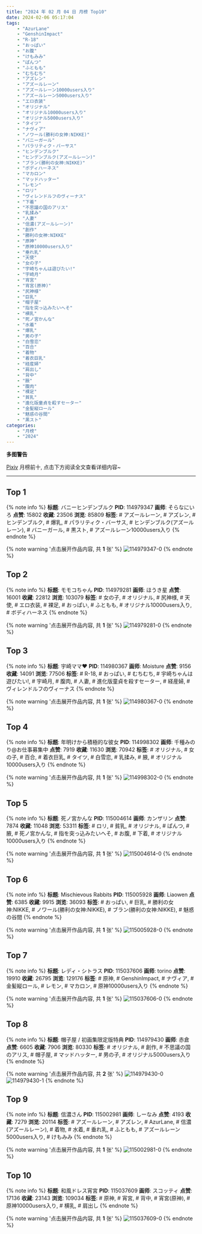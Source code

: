 ```yaml
---
title: "2024 年 02 月 04 日 月榜 Top10"
date: 2024-02-06 05:17:04
tags:
    - "AzurLane"
    - "GenshinImpact"
    - "R-18"
    - "おっぱい"
    - "お腹"
    - "けもみみ"
    - "ぱんつ"
    - "ふともも"
    - "むちむち"
    - "アズレン"
    - "アズールレーン"
    - "アズールレーン10000users入り"
    - "アズールレーン5000users入り"
    - "エロ衣装"
    - "オリジナル"
    - "オリジナル10000users入り"
    - "オリジナル5000users入り"
    - "タイツ"
    - "ナヴィア"
    - "ノワール(勝利の女神:NIKKE)"
    - "バニーガール"
    - "パラリティク・バーサス"
    - "ヒンデンブルク"
    - "ヒンデンブルク(アズールレーン)"
    - "ブラン(勝利の女神:NIKKE)"
    - "ボディハーネス"
    - "マカロン"
    - "マッドハッター"
    - "レモン"
    - "ロリ"
    - "ヴィレンドルフのヴィーナス"
    - "下着"
    - "不思議の国のアリス"
    - "乳揉み"
    - "人妻"
    - "信濃(アズールレーン)"
    - "創作"
    - "勝利の女神:NIKKE"
    - "原神"
    - "原神10000users入り"
    - "垂れ乳"
    - "天使"
    - "女の子"
    - "宇崎ちゃんは遊びたい!"
    - "宇崎月"
    - "宵宮"
    - "宵宮(原神)"
    - "尻神様"
    - "巨乳"
    - "帽子屋"
    - "指を突っ込みたいへそ"
    - "横乳"
    - "死ノ宮かんな"
    - "水着"
    - "爆乳"
    - "男の子"
    - "白雪恋"
    - "百合"
    - "着物"
    - "着衣巨乳"
    - "経産婦"
    - "肩出し"
    - "背中"
    - "腋"
    - "腹肉"
    - "裸足"
    - "貧乳"
    - "進化版童貞を殺すセーター"
    - "金髪縦ロール"
    - "魅惑の谷間"
    - "黒スト"
categories:
    - "月榜"
    - "2024"
---
```


<i class="fa fa-triangle-exclamation"></i>**多图警告**<i class="fa fa-triangle-exclamation"></i>

[Pixiv](https://www.pixiv.net/) 月榜前十, 点击下方阅读全文查看详细内容~

<!-- more -->

---

## Top 1

{% note info %}
**标题**: バニーヒンデンブルク
**PID**: 114979347 **画师**: そらなにいろ
**点赞**: 15802 **收藏**: 23506 **浏览**: 85809
**标签**: # アズールレーン, # アズレン, # ヒンデンブルク, # 爆乳, # パラリティク・バーサス, # ヒンデンブルク(アズールレーン), # バニーガール, # 黒スト, # アズールレーン10000users入り
{% endnote %}

{% note warning '点击展开作品内容, 共 **1** 张' %}
![114979347-0](https://i.pixiv.re/img-original/img/2024/01/08/00/00/53/114979347_p0.png)
{% endnote %}

## Top 2

{% note info %}
**标题**: モモコちゃん
**PID**: 114979281 **画师**: ほうき星
**点赞**: 16001 **收藏**: 22812 **浏览**: 103079
**标签**: # 女の子, # オリジナル, # 尻神様, # 天使, # エロ衣装, # 裸足, # おっぱい, # ふともも, # オリジナル10000users入り, # ボディハーネス
{% endnote %}

{% note warning '点击展开作品内容, 共 **1** 张' %}
![114979281-0](https://i.pixiv.re/img-original/img/2024/01/08/00/00/36/114979281_p0.jpg)
{% endnote %}

## Top 3

{% note info %}
**标题**: 宇崎ママ❤️
**PID**: 114980367 **画师**: Moisture
**点赞**: 9156 **收藏**: 14091 **浏览**: 77506
**标签**: # R-18, # おっぱい, # むちむち, # 宇崎ちゃんは遊びたい!, # 宇崎月, # 腹肉, # 人妻, # 進化版童貞を殺すセーター, # 経産婦, # ヴィレンドルフのヴィーナス
{% endnote %}

{% note warning '点击展开作品内容, 共 **1** 张' %}
![114980367-0](https://i.pixiv.re/img-original/img/2024/01/08/00/21/07/114980367_p0.png)
{% endnote %}

## Top 4

{% note info %}
**标题**: 年明けから積極的な彼女
**PID**: 114998302 **画师**: 千種みのり@お仕事募集中
**点赞**: 7919 **收藏**: 11630 **浏览**: 70942
**标签**: # オリジナル, # 女の子, # 百合, # 着衣巨乳, # タイツ, # 白雪恋, # 乳揉み, # 腋, # オリジナル10000users入り
{% endnote %}

{% note warning '点击展开作品内容, 共 **1** 张' %}
![114998302-0](https://i.pixiv.re/img-original/img/2024/01/08/17/19/12/114998302_p0.jpg)
{% endnote %}

## Top 5

{% note info %}
**标题**: 死ノ宮かんな
**PID**: 115004614 **画师**: カンザリン
**点赞**: 7874 **收藏**: 11048 **浏览**: 53311
**标签**: # ロリ, # 貧乳, # オリジナル, # ぱんつ, # 腋, # 死ノ宮かんな, # 指を突っ込みたいへそ, # お腹, # 下着, # オリジナル10000users入り
{% endnote %}

{% note warning '点击展开作品内容, 共 **1** 张' %}
![115004614-0](https://i.pixiv.re/img-original/img/2024/01/08/20/53/02/115004614_p0.png)
{% endnote %}

## Top 6

{% note info %}
**标题**: Mischievous Rabbits
**PID**: 115005928 **画师**: Liaowen
**点赞**: 6385 **收藏**: 9915 **浏览**: 36093
**标签**: # おっぱい, # 巨乳, # 勝利の女神:NIKKE, # ノワール(勝利の女神:NIKKE), # ブラン(勝利の女神:NIKKE), # 魅惑の谷間
{% endnote %}

{% note warning '点击展开作品内容, 共 **1** 张' %}
![115005928-0](https://i.pixiv.re/img-original/img/2024/01/08/21/27/14/115005928_p0.png)
{% endnote %}

## Top 7

{% note info %}
**标题**: レディ・シトラス
**PID**: 115037606 **画师**: torino
**点赞**: 19910 **收藏**: 26795 **浏览**: 129176
**标签**: # 原神, # GenshinImpact, # ナヴィア, # 金髪縦ロール, # レモン, # マカロン, # 原神10000users入り
{% endnote %}

{% note warning '点击展开作品内容, 共 **1** 张' %}
![115037606-0](https://i.pixiv.re/img-original/img/2024/01/10/00/00/25/115037606_p0.jpg)
{% endnote %}

## Top 8

{% note info %}
**标题**: 帽子屋 / 初画集限定版特典
**PID**: 114979430 **画师**: 赤倉
**点赞**: 6605 **收藏**: 7906 **浏览**: 80330
**标签**: # オリジナル, # 創作, # 不思議の国のアリス, # 帽子屋, # マッドハッター, # 男の子, # オリジナル5000users入り
{% endnote %}

{% note warning '点击展开作品内容, 共 **2** 张' %}
![114979430-0](https://i.pixiv.re/img-original/img/2024/01/08/00/01/24/114979430_p0.jpg)
![114979430-1](https://i.pixiv.re/img-original/img/2024/01/08/00/01/24/114979430_p1.jpg)
{% endnote %}

## Top 9

{% note info %}
**标题**: 信濃さん
**PID**: 115002981 **画师**: しーなみ
**点赞**: 4193 **收藏**: 7279 **浏览**: 20114
**标签**: # アズールレーン, # アズレン, # AzurLane, # 信濃(アズールレーン), # 着物, # 水着, # 垂れ乳, # ふともも, # アズールレーン5000users入り, # けもみみ
{% endnote %}

{% note warning '点击展开作品内容, 共 **1** 张' %}
![115002981-0](https://i.pixiv.re/img-original/img/2024/01/08/20/00/27/115002981_p0.jpg)
{% endnote %}

## Top 10

{% note info %}
**标题**: 和風ドレス宵宮
**PID**: 115037609 **画师**: スコッティ
**点赞**: 17136 **收藏**: 23143 **浏览**: 109034
**标签**: # 原神, # 宵宮, # 背中, # 宵宮(原神), # 原神10000users入り, # 横乳, # 肩出し
{% endnote %}

{% note warning '点击展开作品内容, 共 **1** 张' %}
![115037609-0](https://i.pixiv.re/img-original/img/2024/01/10/00/00/26/115037609_p0.jpg)
{% endnote %}
